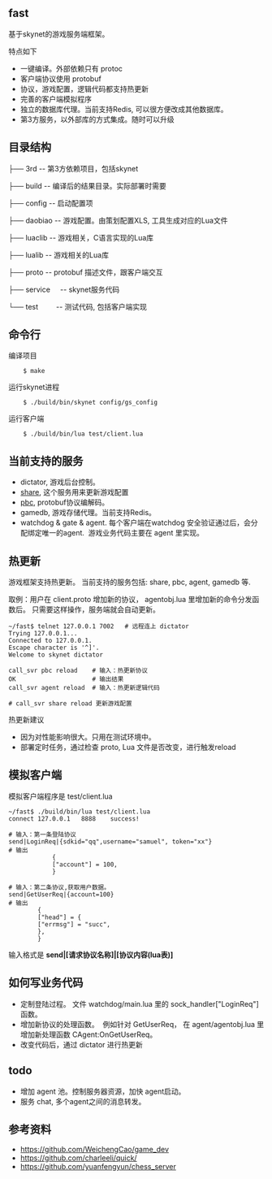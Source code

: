 ## fast
基于skynet的游戏服务端框架。

特点如下

* 一键编译。外部依赖只有 protoc
* 客户端协议使用 protobuf
* 协议，游戏配置，逻辑代码都支持热更新
* 完善的客户端模拟程序
* 独立的数据库代理。当前支持Redis, 可以很方便改成其他数据库。
* 第3方服务，以外部库的方式集成。随时可以升级


## 目录结构

├── 3rd          -- 第3方依赖项目，包括skynet

├── build        -- 编译后的结果目录。实际部署时需要

├── config       -- 启动配置项

├── daobiao      -- 游戏配置。由策划配置XLS, 工具生成对应的Lua文件

├── luaclib      -- 游戏相关，C语言实现的Lua库

├── lualib       -- 游戏相关的Lua库

├── proto        -- protobuf 描述文件，跟客户端交互

├── service      -- skynet服务代码

└── test         -- 测试代码, 包括客户端实现


## 命令行

编译项目

```
    $ make
```

运行skynet进程

```
    $ ./build/bin/skynet config/gs_config
```

运行客户端

```
    $ ./build/bin/lua test/client.lua
```

## 当前支持的服务

* dictator, 游戏后台控制。
* [share](https://github.com/cloudwu/skynet/wiki/ShareData), 这个服务用来更新游戏配置
* [pbc](https://github.com/cloudwu/pbc), protobuf协议编解码。
* gamedb, 游戏存储代理。当前支持Redis。
* watchdog & gate & agent. 每个客户端在watchdog 安全验证通过后，会分配绑定唯一的agent.
  游戏业务代码主要在 agent 里实现。

## 热更新

游戏框架支持热更新。 当前支持的服务包括: share, pbc, agent, gamedb 等.

取例：用户在 client.proto 增加新的协议， agentobj.lua 里增加新的命令分发函数后。
只需要这样操作，服务端就会自动更新。

```
~/fast$ telnet 127.0.0.1 7002   # 远程连上 dictator
Trying 127.0.0.1...
Connected to 127.0.0.1.
Escape character is '^]'.
Welcome to skynet dictator

call_svr pbc reload    # 输入：热更新协议
OK                     # 输出结果
call_svr agent reload  # 输入：热更新逻辑代码

# call_svr share reload 更新游戏配置
```

热更新建议

* 因为对性能影响很大。只用在测试环境中。
* 部署定时任务，通过检查 proto, Lua 文件是否改变，进行触发reload

## 模拟客户端
模拟客户端程序是  test/client.lua

```
~/fast$ ./build/bin/lua test/client.lua
connect 127.0.0.1   8888    success!

# 输入：第一条登陆协议
send|LoginReq|{sdkid="qq",username="samuel", token="xx"}
# 输出
            {
            ["account"] = 100,
            }

# 输入：第二条协议,获取用户数据。
send|GetUserReq|{account=100}
# 输出
        {
        ["head"] = {
        ["errmsg"] = "succ",
        },
        }
```

输入格式是 **send|[请求协议名称]|[协议内容(lua表)]**

## 如何写业务代码

* 定制登陆过程。 文件 watchdog/main.lua 里的 sock_handler["LoginReq"] 函数。
* 增加新协议的处理函数。
  例如针对 GetUserReq， 在 agent/agentobj.lua 里增加新处理函数  CAgent:OnGetUserReq。
* 改变代码后，通过 dictator 进行热更新

## todo

* 增加 agent 池。控制服务器资源，加快 agent启动。
* 服务 chat, 多个agent之间的消息转发。

## 参考资料

* https://github.com/WeichengCao/game_dev
* https://github.com/charleeli/quick/
* https://github.com/yuanfengyun/chess_server
